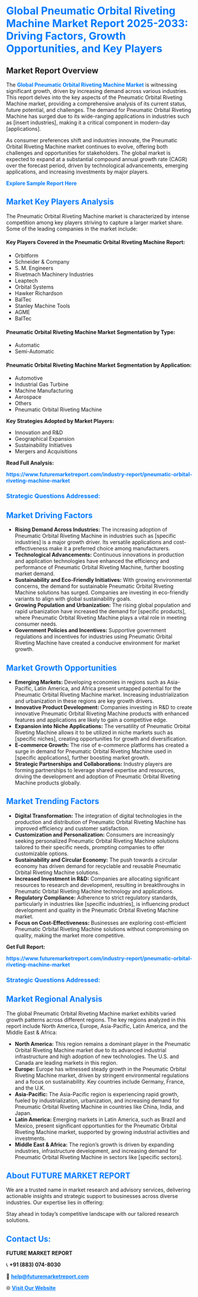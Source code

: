 <h1 style="color: #007BFF;">Global Pneumatic Orbital Riveting Machine Market Report 2025-2033: Driving Factors, Growth Opportunities, and Key Players</h1>

<section id="overview">
<h2>Market Report Overview</h2>
<p>The <a href="https://www.futuremarketreport.com/industry-report/pneumatic-orbital-riveting-machine-market" style="color: #007BFF; text-decoration: none;"><strong>Global Pneumatic Orbital Riveting Machine Market</strong></a> is witnessing significant growth, driven by increasing demand across various industries. This report delves into the key aspects of the Pneumatic Orbital Riveting Machine market, providing a comprehensive analysis of its current status, future potential, and challenges. The demand for Pneumatic Orbital Riveting Machine has surged due to its wide-ranging applications in industries such as [insert industries], making it a critical component in modern-day [applications].</p>
<p>As consumer preferences shift and industries innovate, the Pneumatic Orbital Riveting Machine market continues to evolve, offering both challenges and opportunities for stakeholders. The global market is expected to expand at a substantial compound annual growth rate (CAGR) over the forecast period, driven by technological advancements, emerging applications, and increasing investments by major players.</p>
</section>

<section id="overview">
<p><a href="https://www.futuremarketreport.com/request-sample/reportId=128260" style="color: #007BFF; text-decoration: none;"><strong>Explore Sample Report Here</strong></a></p>
</section>

<section id="key-players">
<h2 style="color: #007BFF;">Market Key Players Analysis</h2>
<p>The Pneumatic Orbital Riveting Machine market is characterized by intense competition among key players striving to capture a larger market share. Some of the leading companies in the market include:</p>
<h4>Key Players Covered in the Pneumatic Orbital Riveting Machine Report:</h4>
<ul><li>Orbitform</li><li>Schneider &amp; Company</li><li>S. M. Engineers</li><li>Rivetmach Machinery Industries</li><li>Leaptech</li><li>Orbital Systems</li><li>Hawker Richardson</li><li>BalTec</li><li>Stanley Machine Tools</li><li>AGME</li><li>BalTec</li></ul>
<h4>Pneumatic Orbital Riveting Machine Market Segmentation by Type:</h4>
<ul><li>Automatic</li><li>Semi-Automatic</li></ul>

<h4>Pneumatic Orbital Riveting Machine Market Segmentation by Application:</h4>
<ul><li>Automotive</li><li>Industrial Gas Turbine</li><li>Machine Manufacturing</li><li>Aerospace</li><li>Others</li><li>Pneumatic Orbital Riveting Machine</li></ul>
<p><strong>Key Strategies Adopted by Market Players:</strong></p>
<ul>
<li>Innovation and R&D</li>
<li>Geographical Expansion</li>
<li>Sustainability Initiatives</li>
<li>Mergers and Acquisitions</li>
</ul>
</section>

<section>
<p><strong>Read Full Analysis: </strong></p><a href="https://www.futuremarketreport.com/industry-report/pneumatic-orbital-riveting-machine-market" style="color: #007BFF; text-decoration: none;"><strong>https://www.futuremarketreport.com/industry-report/pneumatic-orbital-riveting-machine-market</strong></a>
<h3 style="color: #007BFF;">Strategic Questions Addressed:</h3>
</section>

<section id="driving-factors">
<h2 style="color: #007BFF;">Market Driving Factors</h2>
<ul>
<li><strong>Rising Demand Across Industries:</strong> The increasing adoption of Pneumatic Orbital Riveting Machine in industries such as [specific industries] is a major growth driver. Its versatile applications and cost-effectiveness make it a preferred choice among manufacturers.</li>
<li><strong>Technological Advancements:</strong> Continuous innovations in production and application technologies have enhanced the efficiency and performance of Pneumatic Orbital Riveting Machine, further boosting market demand.</li>
<li><strong>Sustainability and Eco-Friendly Initiatives:</strong> With growing environmental concerns, the demand for sustainable Pneumatic Orbital Riveting Machine solutions has surged. Companies are investing in eco-friendly variants to align with global sustainability goals.</li>
<li><strong>Growing Population and Urbanization:</strong> The rising global population and rapid urbanization have increased the demand for [specific products], where Pneumatic Orbital Riveting Machine plays a vital role in meeting consumer needs.</li>
<li><strong>Government Policies and Incentives:</strong> Supportive government regulations and incentives for industries using Pneumatic Orbital Riveting Machine have created a conducive environment for market growth.</li>
</ul>
</section>

<section id="growth-opportunities">
<h2 style="color: #007BFF;">Market Growth Opportunities</h2>
<ul>
<li><strong>Emerging Markets:</strong> Developing economies in regions such as Asia-Pacific, Latin America, and Africa present untapped potential for the Pneumatic Orbital Riveting Machine market. Increasing industrialization and urbanization in these regions are key growth drivers.</li>
<li><strong>Innovative Product Development:</strong> Companies investing in R&D to create innovative Pneumatic Orbital Riveting Machine products with enhanced features and applications are likely to gain a competitive edge.</li>
<li><strong>Expansion into Niche Applications:</strong> The versatility of Pneumatic Orbital Riveting Machine allows it to be utilized in niche markets such as [specific niches], creating opportunities for growth and diversification.</li>
<li><strong>E-commerce Growth:</strong> The rise of e-commerce platforms has created a surge in demand for Pneumatic Orbital Riveting Machine used in [specific applications], further boosting market growth.</li>
<li><strong>Strategic Partnerships and Collaborations:</strong> Industry players are forming partnerships to leverage shared expertise and resources, driving the development and adoption of Pneumatic Orbital Riveting Machine products globally.</li>
</ul>
</section>

<section id="trending-factors">
<h2 style="color: #007BFF;">Market Trending Factors</h2>
<ul>
<li><strong>Digital Transformation:</strong> The integration of digital technologies in the production and distribution of Pneumatic Orbital Riveting Machine has improved efficiency and customer satisfaction.</li>
<li><strong>Customization and Personalization:</strong> Consumers are increasingly seeking personalized Pneumatic Orbital Riveting Machine solutions tailored to their specific needs, prompting companies to offer customizable options.</li>
<li><strong>Sustainability and Circular Economy:</strong> The push towards a circular economy has driven demand for recyclable and reusable Pneumatic Orbital Riveting Machine solutions.</li>
<li><strong>Increased Investment in R&D:</strong> Companies are allocating significant resources to research and development, resulting in breakthroughs in Pneumatic Orbital Riveting Machine technology and applications.</li>
<li><strong>Regulatory Compliance:</strong> Adherence to strict regulatory standards, particularly in industries like [specific industries], is influencing product development and quality in the Pneumatic Orbital Riveting Machine market.</li>
<li><strong>Focus on Cost-Effectiveness:</strong> Businesses are exploring cost-efficient Pneumatic Orbital Riveting Machine solutions without compromising on quality, making the market more competitive.</li>
</ul>
</section>

<section>
<p><strong>Get Full Report: </strong></p><a href="https://www.futuremarketreport.com/industry-report/pneumatic-orbital-riveting-machine-market" style="color: #007BFF; text-decoration: none;"><strong>https://www.futuremarketreport.com/industry-report/pneumatic-orbital-riveting-machine-market</strong></a>
<h3 style="color: #007BFF;">Strategic Questions Addressed:</h3>
</section>


<section id="regional-analysis">
<h2 style="color: #007BFF;">Market Regional Analysis</h2>
<p>The global Pneumatic Orbital Riveting Machine market exhibits varied growth patterns across different regions. The key regions analyzed in this report include North America, Europe, Asia-Pacific, Latin America, and the Middle East & Africa:</p>
<ul>
<li><strong>North America:</strong> This region remains a dominant player in the Pneumatic Orbital Riveting Machine market due to its advanced industrial infrastructure and high adoption of new technologies. The U.S. and Canada are leading markets in this region.</li>
<li><strong>Europe:</strong> Europe has witnessed steady growth in the Pneumatic Orbital Riveting Machine market, driven by stringent environmental regulations and a focus on sustainability. Key countries include Germany, France, and the U.K.</li>
<li><strong>Asia-Pacific:</strong> The Asia-Pacific region is experiencing rapid growth, fueled by industrialization, urbanization, and increasing demand for Pneumatic Orbital Riveting Machine in countries like China, India, and Japan.</li>
<li><strong>Latin America:</strong> Emerging markets in Latin America, such as Brazil and Mexico, present significant opportunities for the Pneumatic Orbital Riveting Machine market, supported by growing industrial activities and investments.</li>
<li><strong>Middle East & Africa:</strong> The region’s growth is driven by expanding industries, infrastructure development, and increasing demand for Pneumatic Orbital Riveting Machine in sectors like [specific sectors].</li>
</ul>
</section>

<footer>
<h2 style="color: #007BFF;">About FUTURE MARKET REPORT</h2>
<p>We are a trusted name in market research and advisory services, delivering actionable insights and strategic support to businesses across diverse industries. Our expertise lies in offering:</p>

<p>Stay ahead in today’s competitive landscape with our tailored research solutions.</p>

<h2 style="color: #007BFF;">Contact Us:</h2>
<p><strong>FUTURE MARKET REPORT</strong></p>
<p>📞 <strong>+91 (883) 074-8030</strong></p>
<p>📧 <strong><a href="mailto:help@futuremarketreport.com" style="color: #007BFF;">help@futuremarketreport.com</a></strong></p>
<p>🌐 <strong><a href="https://www.futuremarketreport.com/" style="color: #007BFF;">Visit Our Website</a></strong></p>
</footer>